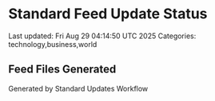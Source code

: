 # Standard Feed Update Status
Last updated: Fri Aug 29 04:14:50 UTC 2025
Categories: technology,business,world

## Feed Files Generated

Generated by Standard Updates Workflow
